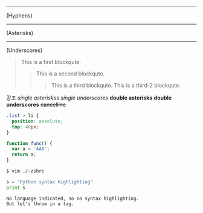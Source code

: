 
---
(Hyphens)

***
(Asterisks)

___
(Underscores)


> This is a first blockqute.
>	> This is a second blockqute.
>	>	> This is a third blockqute.
>   >   > This is a third-2 blockqute.

강조
*single asterisks*s
_single underscores_
**double asterisks**
__double underscores__
~~cancelline~~


```css
.list > li {
  position: absolute;
  top: 40px;
}
```

```javascript
function func() {
  var a = 'AAA';
  return a;
}
```

```bash
$ vim ./~zshrc
```

```python
s = "Python syntax highlighting"
print s
```

```
No language indicated, so no syntax highlighting. 
But let's throw in a tag.
```